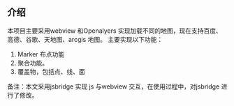 ## 介绍
本项目主要采用webview 和Openalyers 实现加载不同的地图，现在支持百度、高德、谷歌、天地图、arcgis 地图。
主要实现以下功能：
1. Marker 布点功能
2. 聚合功能。
3. 覆盖物，包括点、线、面

备注：本文采用jsbridge 实现 js 与webview 交互，在使用过程中，对jsbridge 进行了修改。
